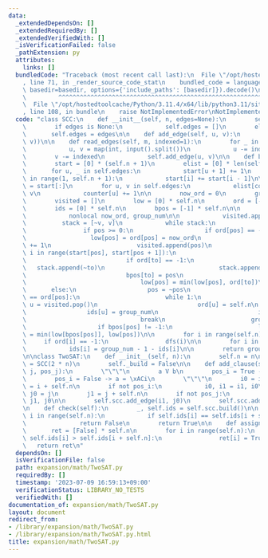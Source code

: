 ```yaml
---
data:
  _extendedDependsOn: []
  _extendedRequiredBy: []
  _extendedVerifiedWith: []
  _isVerificationFailed: false
  _pathExtension: py
  attributes:
    links: []
  bundledCode: "Traceback (most recent call last):\n  File \"/opt/hostedtoolcache/Python/3.11.4/x64/lib/python3.11/site-packages/onlinejudge_verify/documentation/build.py\"\
    , line 71, in _render_source_code_stat\n    bundled_code = language.bundle(stat.path,\
    \ basedir=basedir, options={'include_paths': [basedir]}).decode()\n          \
    \         ^^^^^^^^^^^^^^^^^^^^^^^^^^^^^^^^^^^^^^^^^^^^^^^^^^^^^^^^^^^^^^^^^^^^^^^^^^^^^^^^^\n\
    \  File \"/opt/hostedtoolcache/Python/3.11.4/x64/lib/python3.11/site-packages/onlinejudge_verify/languages/python.py\"\
    , line 108, in bundle\n    raise NotImplementedError\nNotImplementedError\n"
  code: "class SCC:\n    def __init__(self, n, edges=None):\n        self.n = n\n\
    \        if edges is None:\n            self.edges = []\n        else:\n     \
    \       self.edges = edges\n\n    def add_edge(self, u, v):\n        self.edges.append((u,\
    \ v))\n\n    def read_edges(self, m, indexed=1):\n        for _ in range(m):\n\
    \            u, v = map(int, input().split())\n            u -= indexed\n    \
    \        v -= indexed\n            self.add_edge(u, v)\n\n    def build(self):\n\
    \        start = [0] * (self.n + 1)\n        elist = [0] * len(self.edges)\n \
    \       for u, _ in self.edges:\n            start[u + 1] += 1\n        for i\
    \ in range(1, self.n + 1):\n            start[i] += start[i - 1]\n\n        counter\
    \ = start[:]\n        for u, v in self.edges:\n            elist[counter[u]] =\
    \ v\n            counter[u] += 1\n\n        now_ord = 0\n        group_num = 0\n\
    \        visited = []\n        low = [0] * self.n\n        ord = [-1] * self.n\n\
    \        ids = [0] * self.n\n        bpos = [-1] * self.n\n\n        def dfs(v):\n\
    \            nonlocal now_ord, group_num\n\n            visited.append(v)\n  \
    \          stack = [~v, v]\n            while stack:\n                pos = stack.pop()\n\
    \                if pos >= 0:\n                    if ord[pos] == -1:\n      \
    \                  low[pos] = ord[pos] = now_ord\n                        now_ord\
    \ += 1\n                        visited.append(pos)\n                        for\
    \ i in range(start[pos], start[pos + 1]):\n                            to = elist[i]\n\
    \                            if ord[to] == -1:\n                             \
    \   stack.append(~to)\n                                stack.append(to)\n    \
    \                            bpos[to] = pos\n                            else:\n\
    \                                low[pos] = min(low[pos], ord[to])\n         \
    \       else:\n                    pos = ~pos\n                    if low[pos]\
    \ == ord[pos]:\n                        while 1:\n                           \
    \ u = visited.pop()\n                            ord[u] = self.n\n           \
    \                 ids[u] = group_num\n                            if u == pos:\n\
    \                                break\n                        group_num += 1\n\
    \                    if bpos[pos] != -1:\n                        low[bpos[pos]]\
    \ = min(low[bpos[pos]], low[pos])\n\n        for i in range(self.n):\n       \
    \     if ord[i] == -1:\n                dfs(i)\n\n        for i in range(self.n):\n\
    \            ids[i] = group_num - 1 - ids[i]\n\n        return group_num, ids\n\
    \n\nclass TwoSAT:\n    def __init__(self, n):\n        self.n = n\n        self.scc\
    \ = SCC(2 * n)\n        self._build = False\n\n    def add_clause(self, i, pos_i,\
    \ j, pos_j):\n        \"\"\"\n        a V b\n        pos_i = True -> a = i,\n\
    \        pos_i = False -> a = \xACi\n        \"\"\"\n        i0 = i\n        i1\
    \ = i + self.n\n        if not pos_i:\n            i0, i1 = i1, i0\n\n       \
    \ j0 = j\n        j1 = j + self.n\n        if not pos_j:\n            j0, j1 =\
    \ j1, j0\n\n        self.scc.add_edge(i1, j0)\n        self.scc.add_edge(j1, i0)\n\
    \n    def check(self):\n        _, self.ids = self.scc.build()\n\n        for\
    \ i in range(self.n):\n            if self.ids[i] == self.ids[i + self.n]:\n \
    \               return False\n        return True\n\n    def assign(self):\n \
    \       ret = [False] * self.n\n        for i in range(self.n):\n            if\
    \ self.ids[i] > self.ids[i + self.n]:\n                ret[i] = True\n\n     \
    \   return ret\n"
  dependsOn: []
  isVerificationFile: false
  path: expansion/math/TwoSAT.py
  requiredBy: []
  timestamp: '2023-07-09 16:59:13+09:00'
  verificationStatus: LIBRARY_NO_TESTS
  verifiedWith: []
documentation_of: expansion/math/TwoSAT.py
layout: document
redirect_from:
- /library/expansion/math/TwoSAT.py
- /library/expansion/math/TwoSAT.py.html
title: expansion/math/TwoSAT.py
---
```

